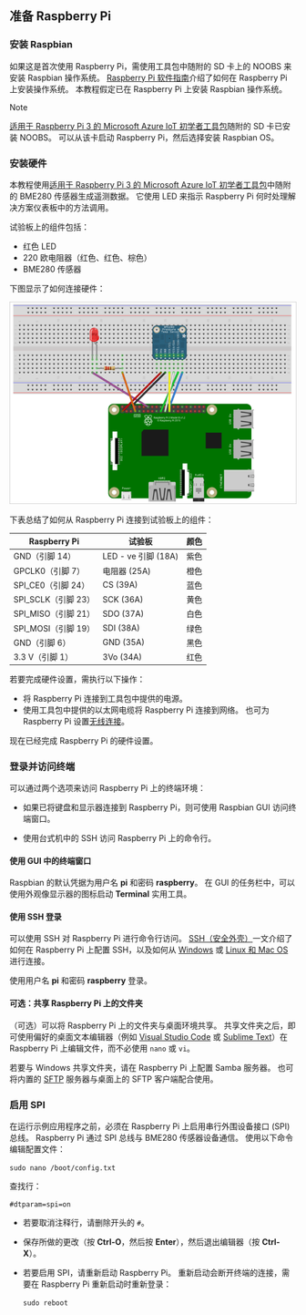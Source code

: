 ## 准备 Raspberry Pi
<a id="prepare-your-raspberry-pi" class="xliff"></a>

### 安装 Raspbian
<a id="install-raspbian" class="xliff"></a>

如果这是首次使用 Raspberry Pi，需使用工具包中随附的 SD 卡上的 NOOBS 来安装 Raspbian 操作系统。 [Raspberry Pi 软件指南][lnk-install-raspbian]介绍了如何在 Raspberry Pi 上安装操作系统。 本教程假定已在 Raspberry Pi 上安装 Raspbian 操作系统。

> [!NOTE]
> [适用于 Raspberry Pi 3 的 Microsoft Azure IoT 初学者工具包][lnk-starter-kits]随附的 SD 卡已安装 NOOBS。 可以从该卡启动 Raspberry Pi，然后选择安装 Raspbian OS。

### 安装硬件
<a id="set-up-the-hardware" class="xliff"></a>

本教程使用[适用于 Raspberry Pi 3 的 Microsoft Azure IoT 初学者工具包][lnk-starter-kits]中随附的 BME280 传感器生成遥测数据。 它使用 LED 来指示 Raspberry Pi 何时处理解决方案仪表板中的方法调用。

试验板上的组件包括：

- 红色 LED
- 220 欧电阻器（红色、红色、棕色）
- BME280 传感器

下图显示了如何连接硬件：

![Raspberry Pi 的硬件安装][img-connection-diagram]

下表总结了如何从 Raspberry Pi 连接到试验板上的组件：

| Raspberry Pi            | 试验板             |颜色         |
| ----------------------- | ---------------------- | ------------- |
| GND（引脚 14）            | LED - ve 引脚 (18A)      | 紫色          |
| GPCLK0（引脚 7）          | 电阻器 (25A)         | 橙色          |
| SPI_CE0（引脚 24）        | CS (39A)               | 蓝色          |
| SPI_SCLK（引脚 23）       | SCK (36A)              | 黄色        |
| SPI_MISO（引脚 21）       | SDO (37A)              | 白色         |
| SPI_MOSI（引脚 19）       | SDI (38A)              | 绿色         |
| GND（引脚 6）             | GND (35A)              | 黑色         |
| 3.3 V（引脚 1）           | 3Vo (34A)              | 红色           |

若要完成硬件设置，需执行以下操作：

- 将 Raspberry Pi 连接到工具包中提供的电源。
- 使用工具包中提供的以太网电缆将 Raspberry Pi 连接到网络。 也可为 Raspberry Pi 设置[无线连接][lnk-pi-wireless]。

现在已经完成 Raspberry Pi 的硬件设置。

### 登录并访问终端
<a id="sign-in-and-access-the-terminal" class="xliff"></a>

可以通过两个选项来访问 Raspberry Pi 上的终端环境：

- 如果已将键盘和显示器连接到 Raspberry Pi，则可使用 Raspbian GUI 访问终端窗口。

- 使用台式机中的 SSH 访问 Raspberry Pi 上的命令行。

#### 使用 GUI 中的终端窗口
<a id="use-a-terminal-window-in-the-gui" class="xliff"></a>

Raspbian 的默认凭据为用户名 **pi** 和密码 **raspberry**。 在 GUI 的任务栏中，可以使用外观像显示器的图标启动 **Terminal** 实用工具。

#### 使用 SSH 登录
<a id="sign-in-with-ssh" class="xliff"></a>

可以使用 SSH 对 Raspberry Pi 进行命令行访问。 [SSH（安全外壳）][lnk-pi-ssh]一文介绍了如何在 Raspberry Pi 上配置 SSH，以及如何从 [Windows][lnk-ssh-windows] 或 [Linux 和 Mac OS][lnk-ssh-linux] 进行连接。

使用用户名 **pi** 和密码 **raspberry** 登录。

#### 可选：共享 Raspberry Pi 上的文件夹
<a id="optional-share-a-folder-on-your-raspberry-pi" class="xliff"></a>

（可选）可以将 Raspberry Pi 上的文件夹与桌面环境共享。 共享文件夹之后，即可使用偏好的桌面文本编辑器（例如 [Visual Studio Code](https://code.visualstudio.com/) 或 [Sublime Text](http://www.sublimetext.com/)）在 Raspberry Pi 上编辑文件，而不必使用 `nano` 或 `vi`。

若要与 Windows 共享文件夹，请在 Raspberry Pi 上配置 Samba 服务器。 也可将内置的 [SFTP](https://www.raspberrypi.org/documentation/remote-access/) 服务器与桌面上的 SFTP 客户端配合使用。

### 启用 SPI
<a id="enable-spi" class="xliff"></a>

在运行示例应用程序之前，必须在 Raspberry Pi 上启用串行外围设备接口 (SPI) 总线。 Raspberry Pi 通过 SPI 总线与 BME280 传感器设备通信。 使用以下命令编辑配置文件：

`sudo nano /boot/config.txt`

查找行：

```
#dtparam=spi=on
```

- 若要取消注释行，请删除开头的 `#`。
- 保存所做的更改（按 **Ctrl-O**，然后按 **Enter**），然后退出编辑器（按 **Ctrl-X**）。
- 若要启用 SPI，请重新启动 Raspberry Pi。 重新启动会断开终端的连接，需要在 Raspberry Pi 重新启动时重新登录：

  `sudo reboot`


[img-connection-diagram]: ./media/iot-suite-raspberry-pi-kit-prepare-pi/rpi2_remote_monitoring.png

[lnk-install-raspbian]: https://www.raspberrypi.org/learning/software-guide/quickstart/
[lnk-pi-wireless]: https://www.raspberrypi.org/documentation/configuration/wireless/README.md
[lnk-pi-ssh]: https://www.raspberrypi.org/documentation/remote-access/ssh/README.md
[lnk-ssh-windows]: https://www.raspberrypi.org/documentation/remote-access/ssh/windows.md
[lnk-ssh-linux]: https://www.raspberrypi.org/documentation/remote-access/ssh/unix.md
[lnk-starter-kits]: https://www.azure.cn/develop/iot/iot-starter-kits/
